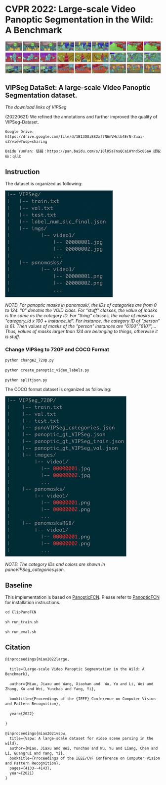 # CVPR 2022: Large-scale Video Panoptic Segmentation in the Wild: A Benchmark


![avatar](show_data.png)


## VIPSeg DataSet: A large-scale VIdeo Panoptic Segmentation dataset. 

*The download links of VIPSeg*

(20220621) We refined the annotations and further improved the quality of VIPSeg-Dataset.

```
Google Drive: https://drive.google.com/file/d/1B13QUiE82xf7N6nVHclb4ErN-Zuai-sZ/view?usp=sharing
```

```
Baidu YunPan: 链接：https://pan.baidu.com/s/18l05aTnsQCaiHYndSc8SaA 提取码：qllb 
```

## Instruction

The dataset is organized as following:

![avatar](org1.png)


*NOTE: For panoptic masks in panomask/, the IDs of categories are from 0 to 124. "0" denotes the VOID class. For "stuff" classes, the value of masks is the same as the category ID. For "thing" classes, the value of masks  is "category_id x 100 + instance_id". For instance, the category ID of "person" is 61. Then values of masks of the "person" instances are "6100","6101",... Thus, values of masks larger than 124 are belonging to things, otherwise it is stuff.*


### Change VIPSeg to 720P and COCO Format

```
python change2_720p.py

python create_panoptic_video_labels.py

python splitjson.py

```

The COCO format dataset is organized as following:

![org2](2org.png)


*NOTE: The category IDs and colors are shown in panoVIPSeg_categories.json.*


## Baseline

This implementation is based on [PanopticFCN](https://github.com/dvlab-research/PanopticFCN). Please refer to [PanopticFCN](https://github.com/dvlab-research/PanopticFCN) for installation instructions.

```
cd ClipPanoFCN

sh run_train.sh

sh run_eval.sh

```


## Citation

```
@inproceedings{miao2022large,

  title={Large-scale Video Panoptic Segmentation in the Wild: A Benchmark},

  author={Miao, Jiaxu and Wang, Xiaohan and  Wu, Yu and Li, Wei and Zhang, Xu and Wei, Yunchao and Yang, Yi},

  booktitle={Proceedings of the {IEEE} Conference on Computer Vision and Pattern Recognition},

  year={2022}

}

@inproceedings{miao2021vspw,
  title={Vspw: A large-scale dataset for video scene parsing in the wild},
  author={Miao, Jiaxu and Wei, Yunchao and Wu, Yu and Liang, Chen and Li, Guangrui and Yang, Yi},
  booktitle={Proceedings of the IEEE/CVF Conference on Computer Vision and Pattern Recognition},
  pages={4133--4143},
  year={2021}
}
```












